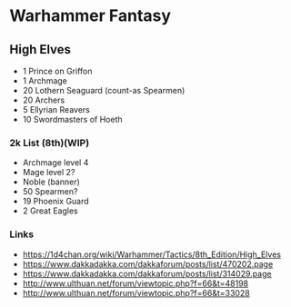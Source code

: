 # Warhammer Fantasy

## High Elves
- 1 Prince on Griffon
- 1 Archmage
- 20 Lothern Seaguard (count-as Spearmen)
- 20 Archers
- 5 Ellyrian Reavers
- 10 Swordmasters of Hoeth

### 2k List (8th)(WIP)
- Archmage level 4
- Mage level 2?
- Noble (banner)
- 50 Spearmen?
- 19 Phoenix Guard
- 2 Great Eagles

### Links
- https://1d4chan.org/wiki/Warhammer/Tactics/8th_Edition/High_Elves
- https://www.dakkadakka.com/dakkaforum/posts/list/470202.page
- https://www.dakkadakka.com/dakkaforum/posts/list/314029.page
- http://www.ulthuan.net/forum/viewtopic.php?f=66&t=48198
- http://www.ulthuan.net/forum/viewtopic.php?f=66&t=33028
